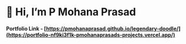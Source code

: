 # 👋 Hi, I’m P Mohana Prasad

#### Portfolio Link - [https://pmohanaprasad.github.io/legendary-doodle/](https://portfolio-nf9ki3f1k-pmohanaprasads-projects.vercel.app/)

<!-- - 👀 I’m interested in ...
- 🌱 I’m currently learning ...
- 💞️ I’m looking to collaborate on ...
- 📫 How to reach me ... -->

<!---
pmohanaprasad/pmohanaprasad is a ✨ special ✨ repository because its `README.md` (this file) appears on your GitHub profile.
You can click the Preview link to take a look at your changes.
--->
